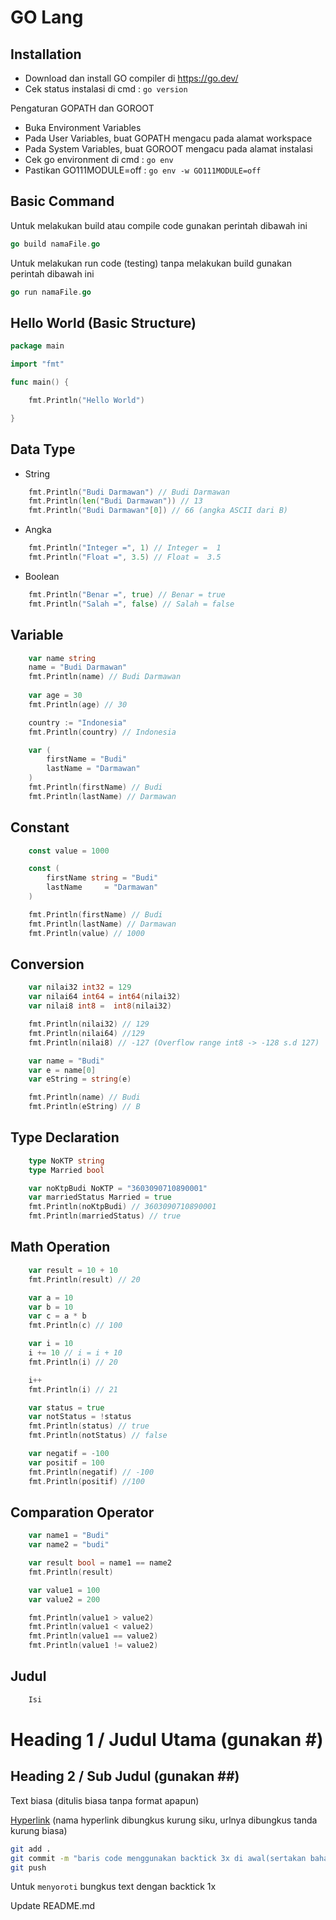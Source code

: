 # GO Lang

## Installation
- Download dan install GO compiler di https://go.dev/
- Cek status instalasi di cmd : `go version`

Pengaturan GOPATH dan GOROOT
- Buka Environment Variables
- Pada User Variables, buat GOPATH mengacu pada alamat workspace
- Pada System Variables, buat GOROOT mengacu pada alamat instalasi
- Cek go environment di cmd : `go env`
- Pastikan GO111MODULE=off : `go env -w GO111MODULE=off`

## Basic Command
Untuk melakukan build atau compile code gunakan perintah dibawah ini
```go
go build namaFile.go
```

Untuk melakukan run code (testing) tanpa melakukan build gunakan perintah dibawah ini
```go
go run namaFile.go
```

## Hello World (Basic Structure)
```go
package main

import "fmt"

func main() {

	fmt.Println("Hello World")

}
```

## Data Type
- String
```go
	fmt.Println("Budi Darmawan") // Budi Darmawan
	fmt.Println(len("Budi Darmawan")) // 13
	fmt.Println("Budi Darmawan"[0]) // 66 (angka ASCII dari B)
```
- Angka
```go
	fmt.Println("Integer =", 1) // Integer =  1
	fmt.Println("Float =", 3.5) // Float =  3.5
```
- Boolean
```go
	fmt.Println("Benar =", true) // Benar = true
	fmt.Println("Salah =", false) // Salah = false
```

## Variable
```go
	var name string
	name = "Budi Darmawan"
	fmt.Println(name) // Budi Darmawan
	
	var age = 30
	fmt.Println(age) // 30

	country := "Indonesia"
	fmt.Println(country) // Indonesia

	var (
		firstName = "Budi"
		lastName = "Darmawan"
	)
	fmt.Println(firstName) // Budi
	fmt.Println(lastName) // Darmawan
```

## Constant
```go
	const value = 1000

	const (
		firstName string = "Budi"
		lastName	 = "Darmawan"
	)

	fmt.Println(firstName) // Budi
	fmt.Println(lastName) // Darmawan
	fmt.Println(value) // 1000
```

## Conversion
```go
	var nilai32 int32 = 129
	var nilai64 int64 = int64(nilai32)
	var nilai8 int8 =  int8(nilai32)

	fmt.Println(nilai32) // 129
	fmt.Println(nilai64) //129
	fmt.Println(nilai8) // -127 (Overflow range int8 -> -128 s.d 127)

	var name = "Budi"
	var e = name[0]
	var eString = string(e)

	fmt.Println(name) // Budi
	fmt.Println(eString) // B
```

## Type Declaration
```go
	type NoKTP string
	type Married bool

	var noKtpBudi NoKTP = "3603090710890001"
	var marriedStatus Married = true
	fmt.Println(noKtpBudi) // 3603090710890001
	fmt.Println(marriedStatus) // true
```

## Math Operation
```go
	var result = 10 + 10
	fmt.Println(result) // 20

	var a = 10
	var b = 10
	var c = a * b
	fmt.Println(c) // 100

	var i = 10
	i += 10 // i = i + 10 
	fmt.Println(i) // 20

	i++
	fmt.Println(i) // 21

	var status = true
	var notStatus = !status
	fmt.Println(status) // true
	fmt.Println(notStatus) // false

	var negatif = -100
	var positif = 100
	fmt.Println(negatif) // -100
	fmt.Println(positif) //100
```

## Comparation Operator
```go
	var name1 = "Budi"
	var name2 = "budi"

	var result bool = name1 == name2
	fmt.Println(result)

	var value1 = 100
	var value2 = 200

	fmt.Println(value1 > value2)
	fmt.Println(value1 < value2)
	fmt.Println(value1 == value2)
	fmt.Println(value1 != value2)
```

## Judul
```go
	Isi
```

##
##

# Heading 1 / Judul Utama (gunakan #)

## Heading 2 / Sub Judul (gunakan ##)

Text biasa (ditulis biasa tanpa format apapun)

[Hyperlink](https://www.google.com) (nama hyperlink dibungkus kurung siku, urlnya dibungkus tanda kurung biasa)

```bash
git add .
git commit -m "baris code menggunakan backtick 3x di awal(sertakan bahasanya) dan akhir code"
git push
```

Untuk `menyoroti` bungkus text dengan backtick 1x

Update README.md
